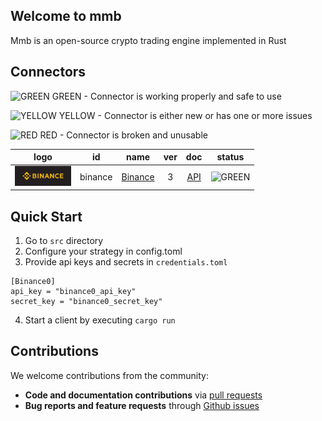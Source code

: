 ## Welcome to mmb
Mmb is an open-source crypto trading engine implemented in Rust

## Connectors

![GREEN](https://via.placeholder.com/15/008000/?text=+) GREEN - Connector is working properly and safe to use

![YELLOW](https://via.placeholder.com/15/ffff00/?text=+) YELLOW - Connector is either new or has one or more issues

![RED](https://via.placeholder.com/15/f03c15/?text=+) RED - Connector is broken and unusable


| logo | id | name | ver | doc | status |
|:---:|:---:|:---:|:---:|:---:|:---:|
| <img src="assets/binance-logo.jpg" alt="Binance" width="90" /> | binance | [Binance](https://www.binance.com/) | 3 | [API](https://github.com/binance/binance-spot-api-docs/blob/master/rest-api.md) | ![GREEN](https://via.placeholder.com/15/008000/?text=+)|

## Quick Start

1. Go to `src` directory
2. Configure your strategy in config.toml
3. Provide api keys and secrets in `credentials.toml`
```
[Binance0]
api_key = "binance0_api_key"
secret_key = "binance0_secret_key"
```
4. Start a client by executing `cargo run`

## Contributions

We welcome contributions from the community:
- **Code and documentation contributions** via [pull requests](https://github.com/purefinance/mmb/pulls)
- **Bug reports and feature requests** through [Github issues](https://github.com/purefinance/mmb/issues)
